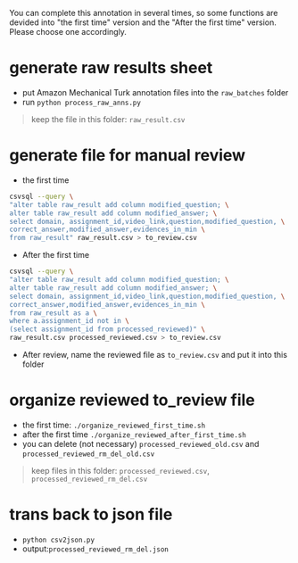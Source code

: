 You can complete this annotation in several times, so some functions are devided into "the first time" version and the "After the first time" version. Please choose one accordingly.

# generate raw results sheet
* put Amazon Mechanical Turk annotation files into the `raw_batches` folder
* run `python process_raw_anns.py`

> keep the file in this folder: `raw_result.csv` 

# generate file for manual review
* the first time
```bash
csvsql --query \
"alter table raw_result add column modified_question; \
alter table raw_result add column modified_answer; \
select domain, assignment_id,video_link,question,modified_question, \
correct_answer,modified_answer,evidences_in_min \
from raw_result" raw_result.csv > to_review.csv
```

* After the first time
```bash
csvsql --query \
"alter table raw_result add column modified_question; \
alter table raw_result add column modified_answer; \
select domain, assignment_id,video_link,question,modified_question, \
correct_answer,modified_answer,evidences_in_min \
from raw_result as a \
where a.assignment_id not in \
(select assignment_id from processed_reviewed)" \
raw_result.csv processed_reviewed.csv > to_review.csv
```
* After review, name the reviewed file as `to_review.csv` and put it into this folder

# organize reviewed to_review file
* the first time:
`./organize_reviewed_first_time.sh`
* after the first time
`./organize_reviewed_after_first_time.sh`
* you can delete (not necessary) `processed_reviewed_old.csv` and `processed_reviewed_rm_del_old.csv`

> keep files in this folder: `processed_reviewed.csv`, `processed_reviewed_rm_del.csv`

# trans back to json file
* `python csv2json.py`
* output:`processed_reviewed_rm_del.json`
